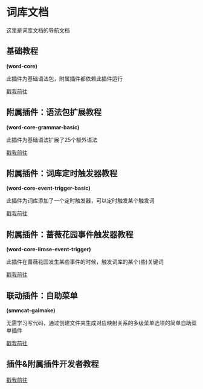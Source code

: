 # 词库文档

这里是词库文档的导航文档

## 基础教程<br>
**(word-core)**

此插件为基础语法包，附属插件都依赖此插件运行

[戳我前往](./core-basic/index.md)

## 附属插件：语法包扩展教程<br>
**(word-core-grammar-basic)**

此插件为基础语法扩展了25个额外语法

[戳我前往](./grammar-basic/index.md)

## 附属插件：词库定时触发器教程<br>
**(word-core-event-trigger-basic)**

此插件为词库添加了一个定时触发器，可以定时触发某个触发词

[戳我前往](./event-trigger-basic/index.md)

## 附属插件：蔷薇花园事件触发器教程<br>
**(word-core-iirose-event-trigger)**

此插件在蔷薇花园发生某些事件的时候，触发词库的某个(些)关键词

[戳我前往](./iirose-event-trigger/index.md)

## 联动插件：自助菜单
**(smmcat-galmake)**

无需学习写代码，通过创建文件夹生成对应映射关系的多级菜单选项的简单自助菜单插件

[戳我前往](./smmcat-galmake/index.md)

## 插件&附属插件开发者教程

[戳我前往](./core-dev/index.md)
